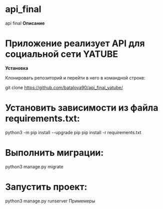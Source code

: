 # api_final
api final
**Описание**
# Приложение реализует API для социальной сети YATUBE

**Установка**

Клонировать репозиторий и перейти в него в командной строке:

git clone https://github.com/batalova90/api_final_yatube/
# Установить зависимости из файла requirements.txt: #
python3 -m pip install --upgrade pip
pip install -r requirements.txt
# Выполнить миграции: #
python3 manage.py migrate
# Запустить проект: #
python3 manage.py runserver
Примемеры
